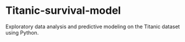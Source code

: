 # Titanic-survival-model
Exploratory data analysis and predictive modeling on the Titanic dataset using Python.
